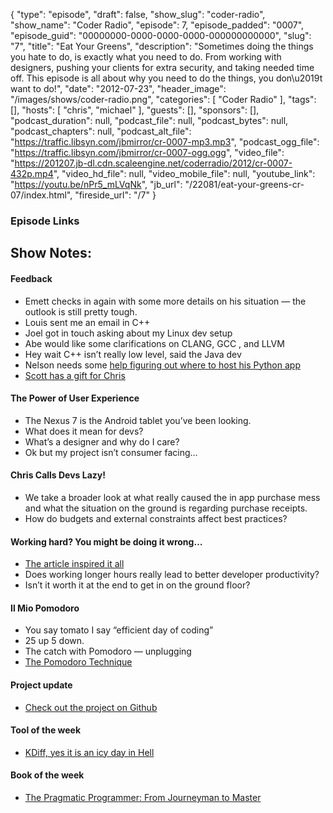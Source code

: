 {
  "type": "episode",
  "draft": false,
  "show_slug": "coder-radio",
  "show_name": "Coder Radio",
  "episode": 7,
  "episode_padded": "0007",
  "episode_guid": "00000000-0000-0000-0000-000000000000",
  "slug": "7",
  "title": "Eat Your Greens",
  "description": "Sometimes doing the things you hate to do, is exactly what you need to do. From working with designers, pushing your clients for extra security, and taking needed time off. This episode is all about why you need to do the things, you don\u2019t want to do!",
  "date": "2012-07-23",
  "header_image": "/images/shows/coder-radio.png",
  "categories": [
    "Coder Radio"
  ],
  "tags": [],
  "hosts": [
    "chris",
    "michael"
  ],
  "guests": [],
  "sponsors": [],
  "podcast_duration": null,
  "podcast_file": null,
  "podcast_bytes": null,
  "podcast_chapters": null,
  "podcast_alt_file": "https://traffic.libsyn.com/jbmirror/cr-0007-mp3.mp3",
  "podcast_ogg_file": "https://traffic.libsyn.com/jbmirror/cr-0007-ogg.ogg",
  "video_file": "https://201207.jb-dl.cdn.scaleengine.net/coderradio/2012/cr-0007-432p.mp4",
  "video_hd_file": null,
  "video_mobile_file": null,
  "youtube_link": "https://youtu.be/nPr5_mLVqNk",
  "jb_url": "/22081/eat-your-greens-cr-07/index.html",
  "fireside_url": "/7"
}


### Episode Links

## Show Notes:

#### Feedback

  * Emett checks in again with some more details on his situation — the outlook is still pretty tough.
  * Louis sent me an email in C++
  * Joel got in touch asking about my Linux dev setup
  * Abe would like some clarifications on CLANG, GCC , and LLVM
  * Hey wait C++ isn’t really low level, said the Java dev
  * Nelson needs some [help figuring out where to host his Python app](http://slexy.org/view/s21FcrBUSn/index.html)
  * [Scott has a gift for Chris](http://newcastlegeek.co.uk/Danica.jpg%ef%bb%bf/index.html)

#### The Power of User Experience

  * The Nexus 7 is the Android tablet you’ve been looking.
  * What does it mean for devs?
  * What’s a designer and why do I care?
  * Ok but my project isn’t consumer facing…

#### Chris Calls Devs Lazy!

  * We take a broader look at what really caused the in app purchase mess and what the situation on the ground is regarding purchase receipts.
  * How do budgets and external constraints affect best practices?

#### Working hard? You might be doing it wrong…

  * [The article inspired it all](http://news.ycombinator.com/item7779.html?id=4273460\\%22)
  * Does working longer hours really lead to better developer productivity?
  * Isn’t it worth it at the end to get in on the ground floor?

#### Il Mio Pomodoro

  * You say tomato I say “efficient day of coding”
  * 25 up 5 down.
  * The catch with Pomodoro — unplugging 
  * [The Pomodoro Technique](http://www.pomodorotechnique.com/index.html)

#### Project update

  * [Check out the project on Github](https://github.com/dominickm/jupiter_broadcasting_mobile_community/index.html)

#### Tool of the week

  * [KDiff, yes it is an icy day in Hell](http://kdiff3.sourceforge.net/index.html)

#### Book of the week

  * [The Pragmatic Programmer: From Journeyman to Master](https://www.amazon.com/dp/020161622X?SubscriptionId=0RGQ32M03RDWT5YF2K82&tag=thelinactsho-20&linkCode=xm2&camp=2025&creative=165953&creativeASIN=020161622X)


